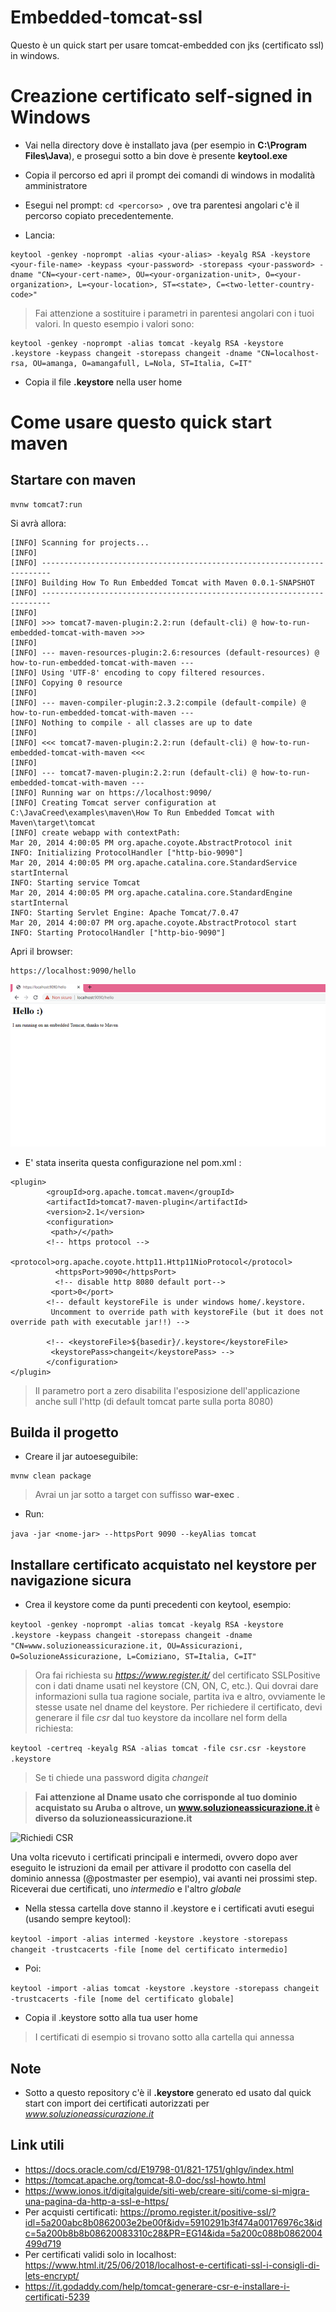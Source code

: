 # Embedded-tomcat-ssl

Questo è un quick start per usare tomcat-embedded con jks (certificato ssl) in windows.


# Creazione certificato self-signed in Windows

* Vai nella directory dove è installato java (per esempio in **C:\Program Files\Java**), e prosegui sotto a bin dove è presente **keytool.exe**

* Copia il percorso ed apri il prompt dei comandi di windows in modalità amministratore

* Esegui nel prompt: ```cd <percorso> ```, ove tra parentesi angolari c'è il percorso copiato precedentemente.

* Lancia:

```
keytool -genkey -noprompt -alias <your-alias> -keyalg RSA -keystore <your-file-name> -keypass <your-password> -storepass <your-password> -dname "CN=<your-cert-name>, OU=<your-organization-unit>, O=<your-organization>, L=<your-location>, ST=<state>, C=<two-letter-country-code>"
```

> Fai attenzione a sostituire i parametri in parentesi angolari con i tuoi valori. In questo esempio i valori sono:
```
keytool -genkey -noprompt -alias tomcat -keyalg RSA -keystore .keystore -keypass changeit -storepass changeit -dname "CN=localhost-rsa, OU=amanga, O=amangafull, L=Nola, ST=Italia, C=IT"
```

* Copia il file **.keystore** nella user home

# Come usare questo quick start maven

## Startare con maven

```
mvnw tomcat7:run
```

Si avrà allora:

```
[INFO] Scanning for projects...
[INFO]
[INFO] ------------------------------------------------------------------------
[INFO] Building How To Run Embedded Tomcat with Maven 0.0.1-SNAPSHOT
[INFO] ------------------------------------------------------------------------
[INFO]
[INFO] >>> tomcat7-maven-plugin:2.2:run (default-cli) @ how-to-run-embedded-tomcat-with-maven >>>
[INFO]
[INFO] --- maven-resources-plugin:2.6:resources (default-resources) @ how-to-run-embedded-tomcat-with-maven ---
[INFO] Using 'UTF-8' encoding to copy filtered resources.
[INFO] Copying 0 resource
[INFO]
[INFO] --- maven-compiler-plugin:2.3.2:compile (default-compile) @ how-to-run-embedded-tomcat-with-maven ---
[INFO] Nothing to compile - all classes are up to date
[INFO]
[INFO] <<< tomcat7-maven-plugin:2.2:run (default-cli) @ how-to-run-embedded-tomcat-with-maven <<<
[INFO]
[INFO] --- tomcat7-maven-plugin:2.2:run (default-cli) @ how-to-run-embedded-tomcat-with-maven ---
[INFO] Running war on https://localhost:9090/
[INFO] Creating Tomcat server configuration at C:\JavaCreed\examples\maven\How To Run Embedded Tomcat with Maven\target\tomcat
[INFO] create webapp with contextPath:
Mar 20, 2014 4:00:05 PM org.apache.coyote.AbstractProtocol init
INFO: Initializing ProtocolHandler ["http-bio-9090"]
Mar 20, 2014 4:00:05 PM org.apache.catalina.core.StandardService startInternal
INFO: Starting service Tomcat
Mar 20, 2014 4:00:05 PM org.apache.catalina.core.StandardEngine startInternal
INFO: Starting Servlet Engine: Apache Tomcat/7.0.47
Mar 20, 2014 4:00:07 PM org.apache.coyote.AbstractProtocol start
INFO: Starting ProtocolHandler ["http-bio-9090"]
```


Apri il browser:

```
https://localhost:9090/hello
```

![Embedded Tomcat](img/Embedded-Tomcat.png)


* E' stata inserita questa configurazione nel pom.xml :

```
<plugin>
        <groupId>org.apache.tomcat.maven</groupId>
        <artifactId>tomcat7-maven-plugin</artifactId>
        <version>2.1</version>
        <configuration>
         <path>/</path>
		<!-- https protocol -->
		 <protocol>org.apache.coyote.http11.Http11NioProtocol</protocol>
		  <httpsPort>9090</httpsPort>
		  <!-- disable http 8080 default port-->
		 <port>0</port>
		<!-- default keystoreFile is under windows home/.keystore. 
		 Uncomment to override path with keystoreFile (but it does not override path with executable jar!!) -->
		 
        <!-- <keystoreFile>${basedir}/.keystore</keystoreFile>
         <keystorePass>changeit</keystorePass> -->
        </configuration>
</plugin>

```

> Il parametro port a zero disabilita l'esposizione dell'applicazione anche sull l'http (di default tomcat parte sulla porta 8080)


## Builda il progetto

* Creare il jar autoeseguibile:

```
mvnw clean package
```

> Avrai un jar sotto a target con suffisso **war-exec** . 

* Run:

 ```java -jar <nome-jar> --httpsPort 9090 --keyAlias tomcat```
 
## Installare certificato acquistato nel keystore per navigazione sicura

* Crea il keystore come da punti precedenti con keytool, esempio:

```keytool -genkey -noprompt -alias tomcat -keyalg RSA -keystore .keystore -keypass changeit -storepass changeit -dname "CN=www.soluzioneassicurazione.it, OU=Assicurazioni, O=SoluzioneAssicurazione, L=Comiziano, ST=Italia, C=IT"```

> Ora fai richiesta su *https://www.register.it/* del certificato SSLPositive con i dati dname usati nel keystore (CN, ON, C, etc.).
Qui dovrai dare informazioni sulla tua ragione sociale, partita iva e altro, ovviamente le stesse usate nel dname del keystore.
Per richiedere il certificato, devi generare il file *csr* dal tuo keystore da incollare nel form della richiesta:

```keytool -certreq -keyalg RSA -alias tomcat -file csr.csr -keystore .keystore```

> Se ti chiede una password digita _changeit_

> **Fai attenzione al Dname usato che corrisponde al tuo dominio acquistato su Aruba o altrove, un www.soluzioneassicurazione.it è diverso da soluzioneassicurazione.it**

![Richiedi CSR](img/richiedi-csr.png)

Una volta ricevuto i certificati principali e intermedi, ovvero dopo aver eseguito le istruzioni da email per attivare il prodotto con casella del dominio annessa (@postmaster per esempio), vai avanti nei prossimi step.
Riceverai due certificati, uno *intermedio* e l'altro *globale*

* Nella stessa cartella dove stanno il .keystore e i certificati avuti esegui (usando sempre keytool):

```keytool -import -alias intermed -keystore .keystore -storepass changeit -trustcacerts -file [nome del certificato intermedio]```

* Poi:

```keytool -import -alias tomcat -keystore .keystore -storepass changeit -trustcacerts -file [nome del certificato globale]```

* Copia il .keystore sotto alla tua user home


> I certificati di esempio si trovano sotto alla cartella qui annessa


## Note

* Sotto a questo repository c'è il **.keystore** generato ed usato dal quick start con import dei certificati autorizzati per *www.soluzioneassicurazione.it*


## Link utili

* https://docs.oracle.com/cd/E19798-01/821-1751/ghlgv/index.html
* https://tomcat.apache.org/tomcat-8.0-doc/ssl-howto.html
* https://www.ionos.it/digitalguide/siti-web/creare-siti/come-si-migra-una-pagina-da-http-a-ssl-e-https/
* Per acquisti certificati: https://promo.register.it/positive-ssl/?idl=5a200abc8b0862003e2be00f&idv=5910291b3f474a00176976c3&idc=5a200b8b8b08620083310c28&PR=EG14&ida=5a200c088b0862004499d719
* Per certificati validi solo in localhost: https://www.html.it/25/06/2018/localhost-e-certificati-ssl-i-consigli-di-lets-encrypt/
* https://it.godaddy.com/help/tomcat-generare-csr-e-installare-i-certificati-5239


